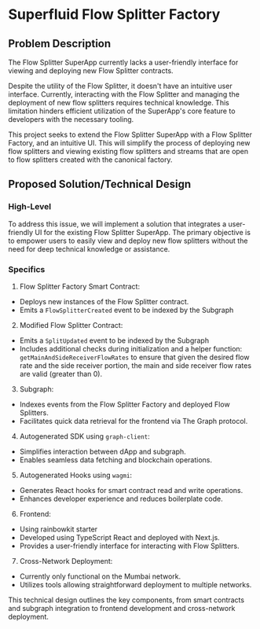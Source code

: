 # Superfluid Flow Splitter Factory

## Problem Description
The Flow Splitter SuperApp currently lacks a user-friendly interface for viewing and deploying new Flow Splitter contracts.

Despite the utility of the Flow Splitter, it doesn't have an intuitive user interface. Currently, interacting with the Flow Splitter and managing the deployment of new flow splitters requires technical knowledge. This limitation hinders efficient utilization of the SuperApp's core feature to developers with the necessary tooling.

This project seeks to extend the Flow Splitter SuperApp with a Flow Splitter Factory, and an intuitive UI. This will simplify the process of deploying new flow splitters and viewing existing flow splitters and streams that are open to flow splitters created with the canonical factory.

## Proposed Solution/Technical Design

### High-Level
To address this issue, we will implement a solution that integrates a user-friendly UI for the existing Flow Splitter SuperApp. The primary objective is to empower users to easily view and deploy new flow splitters without the need for deep technical knowledge or assistance.

### Specifics
1. Flow Splitter Factory Smart Contract:
  - Deploys new instances of the Flow Splitter contract.
  - Emits a `FlowSplitterCreated` event to be indexed by the Subgraph

2. Modified Flow Splitter Contract:
  - Emits a `SplitUpdated` event to be indexed by the Subgraph
  - Includes additional checks during initialization and a helper function: `getMainAndSideReceiverFlowRates` to ensure that given the desired flow rate and the side receiver portion, the main and side receiver flow rates are valid (greater than 0).

3. Subgraph:
  - Indexes events from the Flow Splitter Factory and deployed Flow Splitters.
  - Facilitates quick data retrieval for the frontend via The Graph protocol.

4. Autogenerated SDK using `graph-client`:
  - Simplifies interaction between dApp and subgraph.
  - Enables seamless data fetching and blockchain operations.

5. Autogenerated Hooks using `wagmi`:
  - Generates React hooks for smart contract read and write operations.
  - Enhances developer experience and reduces boilerplate code.

6. Frontend:
  - Using rainbowkit starter
  - Developed using TypeScript React and deployed with Next.js.
  - Provides a user-friendly interface for interacting with Flow Splitters.

7. Cross-Network Deployment:
  - Currently only functional on the Mumbai network.
  - Utilizes tools allowing straightforward deployment to multiple networks.

This technical design outlines the key components, from smart contracts and subgraph integration to frontend development and cross-network deployment. 